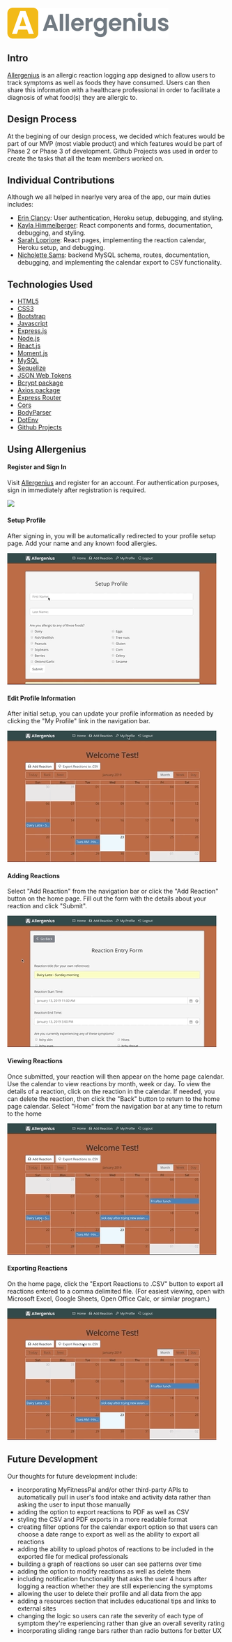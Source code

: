 ![Allergenius: Allergic Reaction Logging App](client/src/assets/images/allergenius_logo_gold.png) 

## Intro
[Allergenius](https://allergenius-demo.herokuapp.com) is an allergic reaction logging app designed to allow users to track symptoms as well as foods they have consumed. Users can then share this information with a healthcare professional in order to facilitate a diagnosis of what food(s) they are allergic to.  
  
## Design Process
At the begining of our design process, we decided which features would be part of our MVP (most viable product) and which features would be part of Phase 2 or Phase 3 of development. Github Projects was used in order to create the tasks that all the team members worked on.  
  
## Individual Contributions
Although we all helped in nearlye very area of the app, our main duties includes:
- [Erin Clancy](https://github.com/noplanetnoparty): User authentication, Heroku setup, debugging, and styling.
- [Kayla Himmelberger](https://github.com/kaylahimmel): React components and forms, documentation, debugging, and styling.
- [Sarah Lopriore](https://github.com/sarahlopriore): React pages, implementing the reaction calendar, Heroku setup, and debugging.
- [Nicholette Sams](https://github.com/nicholettesams): backend MySQL schema, routes, documentation, debugging, and implementing the calendar export to CSV functionality.
  
## Technologies Used
- [HTML5](developer.mozilla.org/en-US/docs/Web/Guide/HTML/HTML5)
- [CSS3](https://developer.mozilla.org/en-US/docs/Web/CSS)
- [Bootstrap](https://getbootstrap.com)
- [Javascript](https://www.javascript.com)
- [Express.js](https://expressjs.com)
- [Node.js](https://nodejs.org/en/docs)
- [React.js](https://reactjs.org)
- [Moment.js](http://momentjs.com)
- [MySQL](https://github.com/mysqljs/mysql#readme)
- [Sequelize](https://github.com/sequelize/sequelize#readme)
- [JSON Web Tokens](https://jwt.io)
- [Bcrypt package](https://github.com/kelektiv/node.bcrypt.js#readme)
- [Axios package](https://github.com/axios/axios) 
- [Express Router](https://github.com/mciparelli/express-router#readme)
- [Cors](https://github.com/expressjs/cors#readme)
- [BodyParser](https://github.com/expressjs/body-parser#readme)
- [DotEnv](https://github.com/motdotla/dotenv#readme)
- [Github Projects](https://help.github.com/articles/about-project-boards)  
  
## Using Allergenius

#### Register and Sign In
Visit [Allergenius](https://allergenius-demo.herokuapp.com) and register for an account. For authentication purposes, sign in immediately after registration is required.

![](client/src/assets/gifs/register+sign_in.gif)  

#### Setup Profile
After signing in, you will be automatically redirected to your profile setup page.  Add your name and any known food allergies.

![](client/src/assets/gifs/profile_setup.gif)  

#### Edit Profile Information
After initial setup, you can update your profile information as needed by clicking the "My Profile" link in the navigation bar.

![](client/src/assets/gifs/profile_edit.gif)  

#### Adding Reactions
Select "Add Reaction" from the navigation bar or click the "Add Reaction" button on the home page.  Fill out the form with the details about your reaction and click "Submit".

![](client/src/assets/gifs/reaction_add.gif)  

#### Viewing Reactions
Once submitted, your reaction will then appear on the home page calendar.  Use the calendar to view reactions by month, week or day.  To view the details of a reaction, click on the reaction in the calendar.  If needed, you can delete the reaction, then click the "Back" button to return to the home page calendar.  Select "Home" from the navigation bar at any time to return to the home 

![](client/src/assets/gifs/reaction_view+delete.gif)  

#### Exporting Reactions
On the home page, click the "Export Reactions to .CSV" button to export all reactions entered to a comma delimited file. (For easiest viewing, open with Microsoft Excel, Google Sheets, Open Office Calc, or similar program.)

![](client/src/assets/gifs/download.gif)  
  
## Future Development
Our thoughts for future development include:
- incorporating MyFitnessPal and/or other third-party APIs to automatically pull in user's food intake and activity data rather than asking the user to input those manually
- adding the option to export reactions to PDF as well as CSV
- styling the CSV and PDF exports in a more readable format
- creating filter options for the calendar export option so that users can choose a date range to export as well as the ability to export all reactions
- adding the ability to upload photos of reactions to be included in the exported file for medical professionals
- building a graph of reactions so user can see patterns over time
- adding the option to modify reactions as well as delete them
- including notification functionality that asks the user 4 hours after logging a reaction whether they are still experiencing the symptoms
- allowing the user to delete their profile and all data from the app
- adding a resources section that includes educational tips and links to external sites
- changing the logic so users can rate the severity of each type of symptom they're experiencing rather than give an overall severity rating
- incorporating sliding range bars rather than radio buttons for better UX